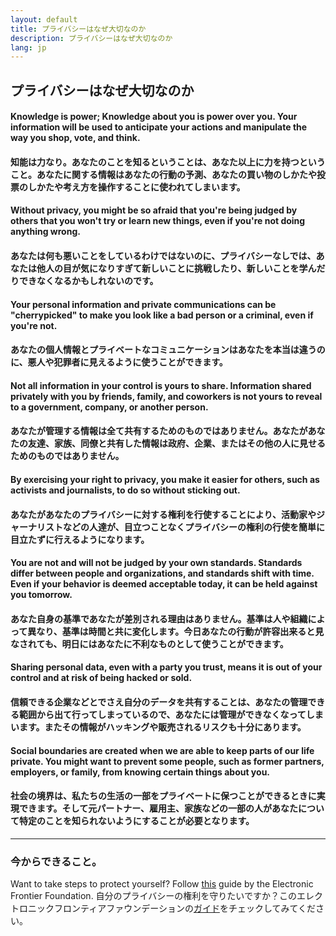 ```yaml
---
layout: default
title: プライバシーはなぜ大切なのか
description: プライバシーはなぜ大切なのか
lang: jp
---
```


## プライバシーはなぜ大切なのか

#### Knowledge is power; Knowledge about you is power over you. Your information will be used to anticipate your actions and manipulate the way you shop, vote, and think.
#### 知能は力なり。あなたのことを知るということは、あなた以上に力を持つということ。あなたに関する情報はあなたの行動の予測、あなたの買い物のしかたや投票のしかたや考え方を操作することに使われてしまいます。

#### Without privacy, you might be so afraid that you're being judged by others that you won't try or learn new things, even if you're not doing anything wrong.
#### あなたは何も悪いことをしているわけではないのに、プライバシーなしでは、あなたは他人の目が気になりすぎて新しいことに挑戦したり、新しいことを学んだりできなくなるかもしれないのです。

#### Your personal information and private communications can be "cherrypicked" to make you look like a bad person or a criminal, even if you're not.
#### あなたの個人情報とプライベートなコミュニケーションはあなたを本当は違うのに、悪人や犯罪者に見えるように使うことができます。

#### Not all information in your control is yours to share. Information shared privately with you by friends, family, and coworkers is not yours to reveal to a government, company, or another person.
#### あなたが管理する情報は全て共有するためのものではありません。あなたがあなたの友達、家族、同僚と共有した情報は政府、企業、またはその他の人に見せるためのものではありません。

#### By exercising your right to privacy, you make it easier for others, such as activists and journalists, to do so without sticking out.
#### あなたがあなたのプライバシーに対する権利を行使することにより、活動家やジャーナリストなどの人達が、目立つことなくプライバシーの権利の行使を簡単に目立たずに行えるようになります。

#### You are not and will not be judged by your own standards. Standards differ between people and organizations, and standards shift with time. Even if your behavior is deemed acceptable today, it can be held against you tomorrow.
#### あなた自身の基準であなたが差別される理由はありません。基準は人や組織によって異なり、基準は時間と共に変化します。今日あなたの行動が許容出来ると見なされても、明日にはあなたに不利なものとして使うことができます。

#### Sharing personal data, even with a party you trust, means it is out of your control and at risk of being hacked or sold.
#### 信頼できる企業などとでさえ自分のデータを共有することは、あなたの管理できる範囲から出て行ってしまっているので、あなたには管理ができなくなってしまいます。またその情報がハッキングや販売されるリスクも十分にあります。

#### Social boundaries are created when we are able to keep parts of our life private. You might want to prevent some people, such as former partners, employers, or family, from knowing certain things about you.
#### 社会の境界は、私たちの生活の一部をプライベートに保つことができるときに実現できます。そして元パートナー、雇用主、家族などの一部の人があなたについて特定のことを知られないようにすることが必要となります。

---

### 今からできること。
Want to take steps to protect yourself? Follow [this](https://ssd.eff.org/) guide by the Electronic Frontier Foundation.
自分のプライバシーの権利を守りたいですか？このエレクトロニックフロンティアファウンデーションの[ガイド](https://ssd.eff.org/)をチェックしてみてください。
